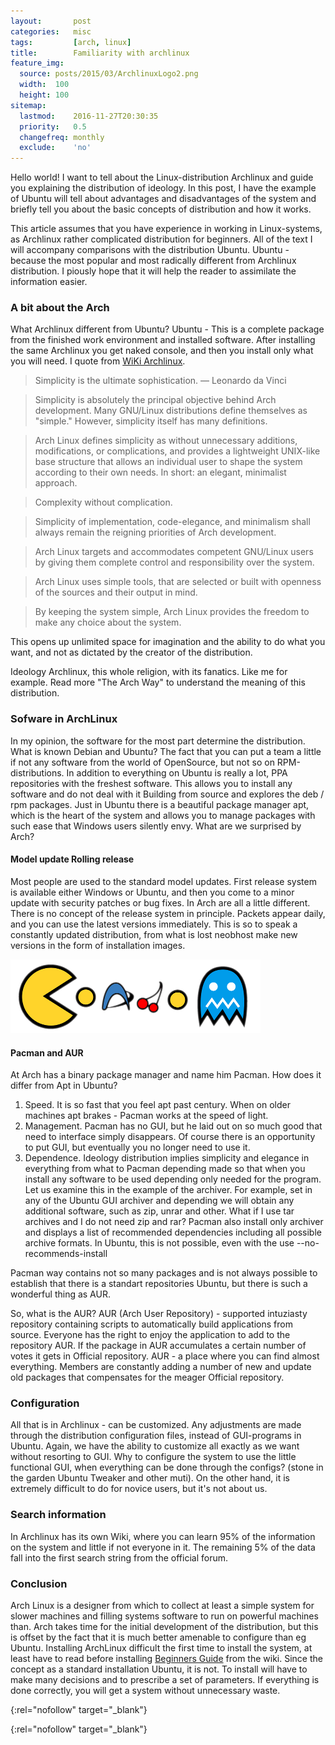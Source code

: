 ```yaml
---
layout:       post
categories:   misc
tags:         [arch, linux]
title:        Familiarity with archlinux
feature_img:
  source: posts/2015/03/ArchlinuxLogo2.png
  width:  100
  height: 100
sitemap:
  lastmod:    2016-11-27T20:30:35
  priority:   0.5
  changefreq: monthly
  exclude:    'no'
---
```


Hello world! I want to tell about the Linux-distribution Archlinux and guide you explaining the distribution of ideology. In this post, I have the example of Ubuntu will tell about advantages and disadvantages of the system and briefly tell you about the basic concepts of distribution and how it works. 

This article assumes that you have experience in working in Linux-systems, as Archlinux rather complicated distribution for beginners. All of the text I will accompany comparisons with the distribution Ubuntu. Ubuntu - because the most popular and most radically different from Archlinux distribution. I piously hope that it will help the reader to assimilate the information easier.

### A bit about the Arch

What Archlinux different from Ubuntu? Ubuntu - This is a complete package from the finished work environment and installed software. After installing the same Archlinux you get naked console, and then you install only what you will need. I quote from [WiKi Archlinux][0].

> Simplicity is the ultimate sophistication. — Leonardo da Vinci 

> Simplicity is absolutely the principal objective behind Arch development. Many GNU/Linux distributions define themselves as "simple." However, simplicity itself has many definitions. 

> Arch Linux defines simplicity as without unnecessary additions, modifications, or complications, and provides a lightweight UNIX-like base structure that allows an individual user to shape the system according to their own needs. In short: an elegant, minimalist approach.

> Complexity without complication.

> Simplicity of implementation, code-elegance, and minimalism shall always remain the reigning priorities of Arch development. 

> Arch Linux targets and accommodates competent GNU/Linux users by giving them complete control and responsibility over the system.

> Arch Linux uses simple tools, that are selected or built with openness of the sources and their output in mind.

> By keeping the system simple, Arch Linux provides the freedom to make any choice about the system.

This opens up unlimited space for imagination and the ability to do what you want, and not as dictated by the creator of the distribution.

Ideology Archlinux, this whole religion, with its fanatics. Like me for example. Read more "The Arch Way" to understand the meaning of this distribution.

### Sofware in ArchLinux

In my opinion, the software for the most part determine the distribution. What is known Debian and Ubuntu? The fact that you can put a team a little if not any software from the world of OpenSource, but not so on RPM-distributions. In addition to everything on Ubuntu is really a lot, PPA repositories with the freshest software. This allows you to install any software and do not deal with it Building from source and explores the deb / rpm packages. Just in Ubuntu there is a beautiful package manager apt, which is the heart of the system and allows you to manage packages with such ease that Windows users silently envy. What are we surprised by Arch?

#### Model update Rolling release

Most people are used to the standard model updates. First release system is available either Windows or Ubuntu, and then you come to a minor update with security patches or bug fixes. In Arch are all a little different. There is no concept of the release system in principle. Packets appear daily, and you can use the latest versions immediately. This is so to speak a constantly updated distribution, from what is lost neobhost make new versions in the form of installation images.


![](/assets/posts/2015/03/pacman.png)

#### Pacman and AUR

At Arch has a binary package manager and name him Pacman. How does it differ from Apt in Ubuntu?

1. Speed. It is so fast that you feel apt past century. When on older machines apt brakes - Pacman works at the speed of light.
2. Management. Pacman has no GUI, but he laid out on so much good that need to interface simply disappears. Of course there is an opportunity to put GUI, but eventually you no longer need to use it.
3. Dependence. Ideology distribution implies simplicity and elegance in everything from what to Pacman depending made so that when you install any software to be used depending only needed for the program. Let us examine this in the example of the archiver. For example, set in any of the Ubuntu GUI archiver and depending we will obtain any additional software, such as zip, unrar and other. What if I use tar archives and I do not need zip and rar? Pacman also install only archiver and displays a list of recommended dependencies including all possible archive formats. In Ubuntu, this is not possible, even with the use --no-recommends-install

Pacman way contains not so many packages and is not always possible to establish that there is a standart repositories Ubuntu, but there is such a wonderful thing as AUR.

So, what is the AUR? AUR (Arch User Repository) - supported intuziasty repository containing scripts to automatically build applications from source. Everyone has the right to enjoy the application to add to the repository AUR. If the package in AUR accumulates a certain number of votes it gets in Official repository. AUR - a place where you can find almost everything. Members are constantly adding a number of new and update old packages that compensates for the meager Official repository.

### Configuration

All that is in Archlinux - can be customized. Any adjustments are made through the distribution configuration files, instead of GUI-programs in Ubuntu. Again, we have the ability to customize all exactly as we want without resorting to GUI. Why to configure the system to use the little functional GUI, when everything can be done through the configs? (stone in the garden Ubuntu Tweaker and other muti). On the other hand, it is extremely difficult to do for novice users, but it's not about us.

### Search information

In Archlinux has its own Wiki, where you can learn 95% of the information on the system and little if not everyone in it. The remaining 5% of the data fall into the first search string from the official forum.

### Conclusion

Arch Linux is a designer from which to collect at least a simple system for slower machines and filling systems software to run on powerful machines than. Arch takes time for the initial development of the distribution, but this is offset by the fact that it is much better amenable to configure than eg Ubuntu.
Installing ArchLinux difficult the first time to install the system, at least have to read before installing [Beginners Guide][1] from the wiki. Since the concept as a standard installation Ubuntu, it is not. To install will have to make many decisions and to prescribe a set of parameters. If everything is done correctly, you will get a system without unnecessary waste.


[0]: https://wiki.archlinux.org/
{:rel="nofollow" target="_blank"}

[1]: https://wiki.archlinux.org/index.php/Beginners%27_guide
{:rel="nofollow" target="_blank"}